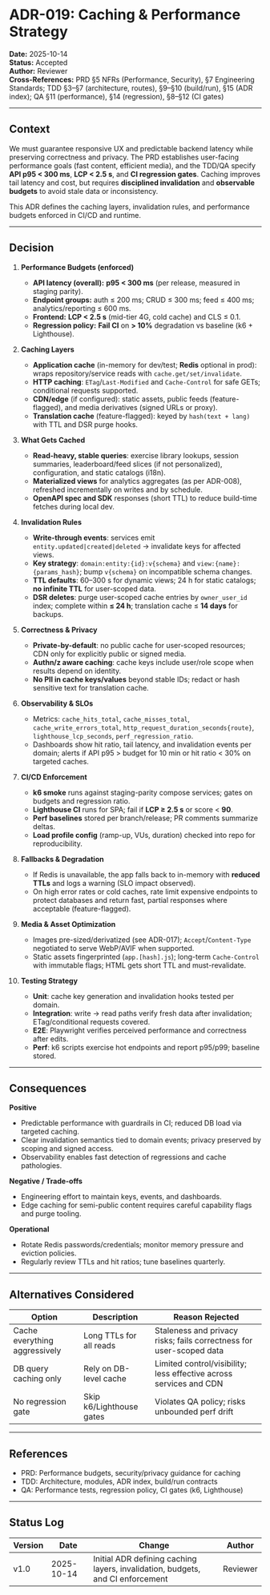 # ADR-019: Caching & Performance Strategy

**Date:** 2025-10-14  
**Status:** Accepted  
**Author:** Reviewer  
**Cross-References:** PRD §5 NFRs (Performance, Security), §7 Engineering Standards; TDD §3–§7 (architecture, routes), §9–§10 (build/run), §15 (ADR index); QA §11 (performance), §14 (regression), §8–§12 (CI gates)

---

## Context

We must guarantee responsive UX and predictable backend latency while preserving correctness and privacy. The PRD establishes user-facing performance goals (fast content, efficient media), and the TDD/QA specify **API p95 < 300 ms**, **LCP < 2.5 s**, and **CI regression gates**. Caching improves tail latency and cost, but requires **disciplined invalidation** and **observable budgets** to avoid stale data or inconsistency.

This ADR defines the caching layers, invalidation rules, and performance budgets enforced in CI/CD and runtime.

---

## Decision

1. **Performance Budgets (enforced)**
   - **API latency (overall):** **p95 < 300 ms** (per release, measured in staging parity).
   - **Endpoint groups:** auth ≤ 200 ms; CRUD ≤ 300 ms; feed ≤ 400 ms; analytics/reporting ≤ 600 ms.
   - **Frontend:** **LCP < 2.5 s** (mid-tier 4G, cold cache) and CLS ≤ 0.1.
   - **Regression policy:** **Fail CI** on **> 10%** degradation vs baseline (k6 + Lighthouse).

2. **Caching Layers**
   - **Application cache** (in-memory for dev/test; **Redis** optional in prod): wraps repository/service reads with `cache.get/set/invalidate`.
   - **HTTP caching**: `ETag`/`Last-Modified` and `Cache-Control` for safe GETs; conditional requests supported.
   - **CDN/edge** (if configured): static assets, public feeds (feature-flagged), and media derivatives (signed URLs or proxy).
   - **Translation cache** (feature-flagged): keyed by `hash(text + lang)` with TTL and DSR purge hooks.

3. **What Gets Cached**
   - **Read-heavy, stable queries**: exercise library lookups, session summaries, leaderboard/feed slices (if not personalized), configuration, and static catalogs (i18n).
   - **Materialized views** for analytics aggregates (as per ADR-008), refreshed incrementally on writes and by schedule.
   - **OpenAPI spec and SDK** responses (short TTL) to reduce build-time fetches during local dev.

4. **Invalidation Rules**
   - **Write-through events**: services emit `entity.updated|created|deleted` → invalidate keys for affected views.
   - **Key strategy**: `domain:entity:{id}:v{schema}` and `view:{name}:{params_hash}`; bump `v{schema}` on incompatible schema changes.
   - **TTL defaults**: 60–300 s for dynamic views; 24 h for static catalogs; **no infinite TTL** for user-scoped data.
   - **DSR deletes**: purge user-scoped cache entries by `owner_user_id` index; complete within **≤ 24 h**; translation cache ≤ **14 days** for backups.

5. **Correctness & Privacy**
   - **Private-by-default**: no public cache for user-scoped resources; CDN only for explicitly public or signed media.
   - **Authn/z aware caching**: cache keys include user/role scope when results depend on identity.
   - **No PII in cache keys/values** beyond stable IDs; redact or hash sensitive text for translation cache.

6. **Observability & SLOs**
   - Metrics: `cache_hits_total`, `cache_misses_total`, `cache_write_errors_total`, `http_request_duration_seconds{route}`, `lighthouse_lcp_seconds`, `perf_regression_ratio`.
   - Dashboards show hit ratio, tail latency, and invalidation events per domain; alerts if API p95 > budget for 10 min or hit ratio < 30% on targeted caches.

7. **CI/CD Enforcement**
   - **k6 smoke** runs against staging-parity compose services; gates on budgets and regression ratio.
   - **Lighthouse CI** runs for SPA; fail if **LCP ≥ 2.5 s** or score < **90**.
   - **Perf baselines** stored per branch/release; PR comments summarize deltas.
   - **Load profile config** (ramp-up, VUs, duration) checked into repo for reproducibility.

8. **Fallbacks & Degradation**
   - If Redis is unavailable, the app falls back to in-memory with **reduced TTLs** and logs a warning (SLO impact observed).
   - On high error rates or cold caches, rate limit expensive endpoints to protect databases and return fast, partial responses where acceptable (feature-flagged).

9. **Media & Asset Optimization**
   - Images pre-sized/derivatized (see ADR-017); `Accept`/`Content-Type` negotiated to serve WebP/AVIF when supported.
   - Static assets fingerprinted (`app.[hash].js`); long-term `Cache-Control` with immutable flags; HTML gets short TTL and must-revalidate.

10. **Testing Strategy**
    - **Unit**: cache key generation and invalidation hooks tested per domain.
    - **Integration**: write → read paths verify fresh data after invalidation; ETag/conditional requests covered.
    - **E2E**: Playwright verifies perceived performance and correctness after edits.
    - **Perf**: k6 scripts exercise hot endpoints and report p95/p99; baseline stored.

---

## Consequences

**Positive**

- Predictable performance with guardrails in CI; reduced DB load via targeted caching.
- Clear invalidation semantics tied to domain events; privacy preserved by scoping and signed access.
- Observability enables fast detection of regressions and cache pathologies.

**Negative / Trade-offs**

- Engineering effort to maintain keys, events, and dashboards.
- Edge caching for semi-public content requires careful capability flags and purge tooling.

**Operational**

- Rotate Redis passwords/credentials; monitor memory pressure and eviction policies.
- Regularly review TTLs and hit ratios; tune baselines quarterly.

---

## Alternatives Considered

| Option                        | Description              | Reason Rejected                                                     |
| ----------------------------- | ------------------------ | ------------------------------------------------------------------- |
| Cache everything aggressively | Long TTLs for all reads  | Staleness and privacy risks; fails correctness for user-scoped data |
| DB query caching only         | Rely on DB-level cache   | Limited control/visibility; less effective across services and CDN  |
| No regression gate            | Skip k6/Lighthouse gates | Violates QA policy; risks unbounded perf drift                      |

---

## References

- PRD: Performance budgets, security/privacy guidance for caching
- TDD: Architecture, modules, ADR index, build/run contracts
- QA: Performance tests, regression policy, CI gates (k6, Lighthouse)

---

## Status Log

| Version | Date       | Change                                                                         | Author   |
| ------- | ---------- | ------------------------------------------------------------------------------ | -------- |
| v1.0    | 2025-10-14 | Initial ADR defining caching layers, invalidation, budgets, and CI enforcement | Reviewer |
